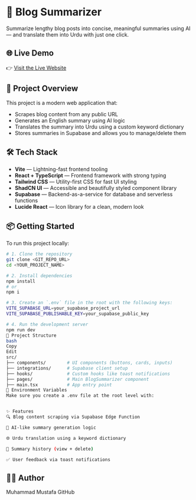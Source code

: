 # 🧠 Blog Summarizer

Summarize lengthy blog posts into concise, meaningful summaries using AI — and translate them into Urdu with just one click.

## 🌐 Live Demo

👉 [Visit the Live Website](https://blog-summarizer-topaz.vercel.app/)

## 🚀 Project Overview

This project is a modern web application that:
- Scrapes blog content from any public URL
- Generates an English summary using AI logic
- Translates the summary into Urdu using a custom keyword dictionary
- Stores summaries in Supabase and allows you to manage/delete them

## 🛠 Tech Stack

- **Vite** — Lightning-fast frontend tooling  
- **React + TypeScript** — Frontend framework with strong typing  
- **Tailwind CSS** — Utility-first CSS for fast UI styling  
- **ShadCN UI** — Accessible and beautifully styled component library  
- **Supabase** — Backend-as-a-service for database and serverless functions  
- **Lucide React** — Icon library for a clean, modern look

## 📦 Getting Started

To run this project locally:

```bash
# 1. Clone the repository
git clone <GIT_REPO_URL>
cd <YOUR_PROJECT_NAME>

# 2. Install dependencies
npm install
# or
npm i

# 3. Create an `.env` file in the root with the following keys:
VITE_SUPABASE_URL=your_supabase_project_url
VITE_SUPABASE_PUBLISHABLE_KEY=your_supabase_public_key

# 4. Run the development server
npm run dev
📁 Project Structure
bash
Copy
Edit
src/
├── components/        # UI components (buttons, cards, inputs)
├── integrations/      # Supabase client setup
├── hooks/             # Custom hooks like toast notifications
├── pages/             # Main BlogSummarizer component
├── main.tsx           # App entry point
🔐 Environment Variables
Make sure you create a .env file at the root level with:


✨ Features
🔍 Blog content scraping via Supabase Edge Function

🧠 AI-like summary generation logic

🌐 Urdu translation using a keyword dictionary

📜 Summary history (view + delete)

✅ User feedback via toast notifications

```
## 👨‍💻 Author

Muhammad Mustafa
GitHub